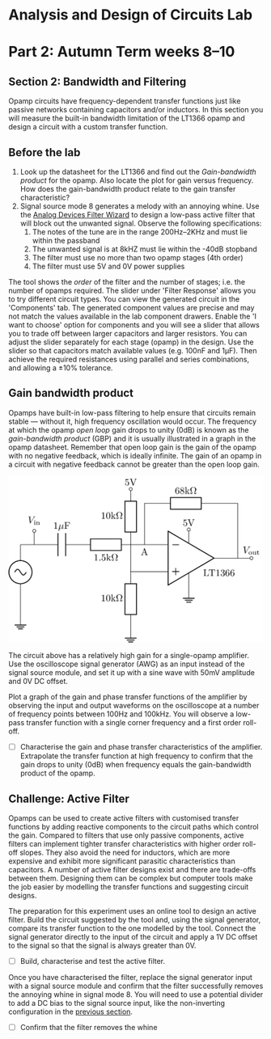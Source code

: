 # Analysis and Design of Circuits Lab
# Part 2: Autumn Term weeks 8–10

## Section 2: Bandwidth and Filtering
	
Opamp circuits have frequency-dependent transfer functions just like passive networks containing capacitors and/or inductors.
In this section you will measure the built-in bandwidth limitation of the LT1366 opamp and design a circuit with a custom transfer function.

## Before the lab
1. Look up the datasheet for the LT1366 and find out the *Gain-bandwidth product* for the opamp.
   Also locate the plot for gain versus frequency. How does the gain-bandwidth product relate to the gain transfer characteristic?
2. Signal source mode 8 generates a melody with an annoying whine.
   Use the [Analog Devices Filter Wizard](http://www.analog.com/designtools/en/filterwizard/) to design a low-pass active filter that will block out the unwanted signal.
   Observe the following specifications:
   1. The notes of the tune are in the range 200Hz–2KHz and must lie within the passband
	 2. The unwanted signal is at 8kHZ must lie within the -40dB stopband
	 3. The filter must use no more than two opamp stages (4th order)
	 4. The filter must use 5V and 0V power supplies

The tool shows the *order* of the filter and the number of stages; i.e. the number of opamps required.
The slider under 'Filter Response' allows you to try different circuit types.
You can view the generated circuit in the 'Components' tab.
The generated component values are precise and may not match the values available in the lab component drawers.
Enable the 'I want to choose' option for components and you will see a slider that allows you to trade off between larger capacitors and larger resistors.
You can adjust the slider separately for each stage (opamp) in the design.
Use the slider so that capacitors match available values (e.g. 100nF and 1μF).
Then achieve the required resistances using parallel and series combinations, and allowing a ±10% tolerance.

## Gain bandwidth product
Opamps have built-in low-pass filtering to help ensure that circuits remain stable — without it, high frequency oscillation would occur.
The frequency at which the opamp *open loop* gain drops to unity (0dB) is known as the *gain-bandwidth product* (GBP) and it is usually illustrated in a graph in the opamp datasheet.
Remember that open loop gain is the gain of the opamp with no negative feedback, which is ideally infinite.
The gain of an opamp in a circuit with negative feedback cannot be greater than the open loop gain.

![Opamp amplifier with a high gain](graphics/opamp-highgain.png)
			
The circuit above has a relatively high gain for a single-opamp amplifier.
Use the oscilloscope signal generator (AWG) as an input instead of the signal source module, and set it up with a sine wave with 50mV amplitude and 0V DC offset.
			
Plot a graph of the gain and phase transfer functions of the amplifier by observing the input and output waveforms on the oscilloscope at a number of frequency points between 100Hz and 100kHz.
You will observe a low-pass transfer function with a single corner frequency and a first order roll-off.
			
- [ ] Characterise the gain and phase transfer characteristics of the amplifier. Extrapolate the transfer function at high frequency to confirm that the gain drops to unity (0dB) when frequency equals the gain-bandwidth product of the opamp.

## Challenge: Active Filter
Opamps can be used to create active filters with customised transfer functions by adding reactive components to the circuit paths which control the gain.
Compared to filters that use only passive components, active filters can implement tighter transfer characteristics with higher order roll-off slopes.
They also avoid the need for inductors, which are more expensive and exhibit more significant parasitic characteristics than capacitors.
A number of active filter designs exist and there are trade-offs between them.
Designing them can be complex but computer tools make the job easier by modelling the transfer functions and suggesting circuit designs.
				
The preparation for this experiment uses an online tool to design an active filter.
Build the circuit suggested by the tool and, using the signal generator, compare its transfer function to the one modelled by the tool.
Connect the signal generator directly to the input of the circuit and apply a 1V DC offset to the signal so that the signal is always greater than 0V.

- [ ] Build, characterise and test the active filter.

Once you have characterised the filter, replace the signal generator input with a signal source module and confirm that the filter successfully removes the annoying whine in signal mode 8.
You will need to use a potential divider to add a DC bias to the signal source input, like the non-inverting configuration in the [previous section](Section1.md#single-supply-non-inverting-amplifier).
				
- [ ] Confirm that the filter removes the whine

